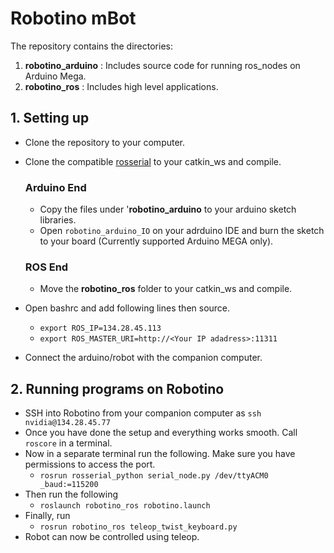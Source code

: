 # Robotino mBot

The repository contains the directories:
1. __robotino_arduino__ : Includes source code for running ros_nodes on Arduino Mega.
2. __robotino_ros__ : Includes high level applications.

## 1. Setting up
* Clone the repository to your computer.
* Clone the compatible [rosserial](https://github.com/aadi-mishra/rosserial.git) to your catkin_ws and compile.
    ### Arduino End
    * Copy the files under '__robotino_arduino__ to your arduino sketch libraries.
    * Open `robotino_arduino_IO` on your adrduino IDE and burn the sketch to your board (Currently supported Arduino MEGA only).

    ### ROS End
    * Move the __robotino_ros__ folder to your catkin_ws and compile.

* Open bashrc and add following lines then source. 
    * `export ROS_IP=134.28.45.113`
    * `export ROS_MASTER_URI=http://<Your IP adadress>:11311`

* Connect the arduino/robot with the companion computer. 


## 2. Running programs on Robotino
* SSH into Robotino from your companion computer as `ssh nvidia@134.28.45.77`
* Once you have done the setup and everything works smooth. Call `roscore` in a terminal.
* Now in a separate terminal run the following. Make sure you have permissions to access the port.
    * `rosrun rosserial_python serial_node.py /dev/ttyACM0 _baud:=115200` 
* Then run the following
    * `roslaunch robotino_ros robotino.launch`
* Finally, run
    * `rosrun robotino_ros teleop_twist_keyboard.py` 
* Robot can now be controlled using teleop.







